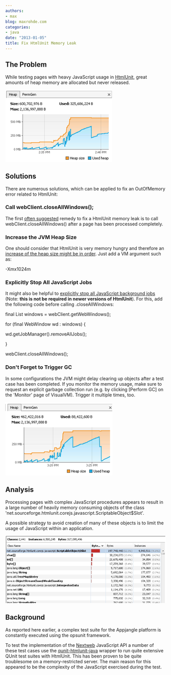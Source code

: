 ```yaml
---
authors:
- max
blog: maxrohde.com
categories:
- java
date: "2013-01-05"
title: Fix HtmlUnit Memory Leak
---
```


## The Problem

While testing pages with heavy JavaScript usage in [HtmlUnit](http://htmlunit.sourceforge.net/), great amounts of heap memory are allocated but never released.

![](images/010513_0245_fixhtmlunit1.png)

## Solutions

There are numerous solutions, which can be applied to fix an OutOfMemory error related to HtmlUnit:

### Call webClient.closeAllWindows();

The first [often suggested](http://stackoverflow.com/questions/4869576/htmlunit-memory-leaks) remedy to fix a HtmlUnit memory leak is to call webClient.closeAllWindows() after a page has been processed completely.

### Increase the JVM Heap Size

One should consider that HtmlUnit is very memory hungry and therefore an [increase of the heap size might be in order](http://stackoverflow.com/questions/7535243/htmlunit-is-throwing-out-of-memory-and-maybe-leaking-memory). Just add a VM argument such as:

\-Xmx1024m

### Explicitly Stop All JavaScript Jobs

It might also be helpful to [explicitly stop all JavaScript background jobs](http://htmlunit.10904.n7.nabble.com/ScriptableObjects-piling-up-on-the-heap-td28361.html) (Note: **this is not be required in newer versions of HtmlUnit**). For this, add the following code before calling .closeAllWindows:

final List<WebWindow> windows = webClient.getWebWindows();

for (final WebWindow wd : windows) {

wd.getJobManager().removeAllJobs();

}

webClient.closeAllWindows();

### Don't Forget to Trigger GC

In some configurations the JVM might delay clearing up objects after a test case has been completed. If you monitor the memory usage, make sure to request an explicit garbage collection run (e.g. by clicking \[Perform GC\] on the 'Monitor' page of VisualVM). Trigger it multiple times, too.

![](images/010513_0245_fixhtmlunit2.png)

## Analysis

Processing pages with complex JavaScript procedures appears to result in a large number of heavily memory consuming objects of the class 'net.sourceforge.htmlunit.corejs.javascript.ScriptableObject$Slot'.

A possible strategy to avoid creation of many of these objects is to limit the usage of JavaScript within an application.

![](images/010513_0245_fixhtmlunit3.png)

## Background

As reported here earlier, a complex test suite for the Appjangle platform is constantly executed using the opsunit framework.

To test the implementation of the [Nextweb](http://nextweb.io) JavaScript API a number of these test cases use the [qunit-htmlunit-java](https://github.com/mxro/qunit-htmlunit-java) wrapper to run quite extensive QUnit test suites with HtmlUnit. This has been proven to be quite troublesome on a memory-restricted server. The main reason for this appeared to be the complexity of the JavaScript exercised during the test.
